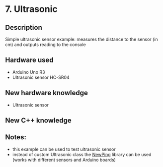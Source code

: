 # 7. Ultrasonic

## Description
Simple ultrasonic sensor example: measures the distance to the sensor (in cm) and outputs reading to the console

## Hardware used
* Arduino Uno R3
* Ultrasonic sensor HC-SR04

## New hardware knowledge
* Ultrasonic sensor

## New C++ knowledge

## Notes: 
* this example can be used to test ultrasonic sensor
* instead of custom Ultrasonic class the [NewPing](https://playground.arduino.cc/Code/NewPing) library can be used (works with different sensors and Arduino boards)


